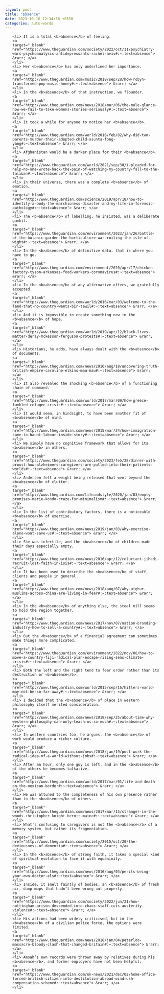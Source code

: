 ```yaml
---
layout: post
title: "absence"
date: 2023-10-10 12:34:56 +0530
categories: auto-words
---
```

<ol>

    <li> It is a total <b>absence</b> of feeling.
    <a 
    target="_blank" 
    href="https://www.theguardian.com/society/2022/oct/11/psychiatry-wars-psychoanalysis-antidepressants-rachel-aviv#:~:text=absence"> &rarr; </a>
    </li>
    <li> Her <b>absence</b> has only underlined her importance.
    <a 
    target="_blank" 
    href="http://www.theguardian.com/music/2018/sep/28/how-robyn-transformed-pop-music-honey#:~:text=absence"> &rarr; </a>
    </li>
    <li> In the <b>absence</b> of that instruction, we flounder.
    <a 
    target="_blank" 
    href="http://www.theguardian.com/news/2018/mar/06/the-male-glance-how-we-fail-to-take-womens-stories-seriously#:~:text=absence"> &rarr; </a>
    </li>
    <li> It took a while for anyone to notice her <b>absence</b>.
    <a 
    target="_blank" 
    href="http://www.theguardian.com/world/2016/feb/02/why-did-two-parents-murder-their-adopted-child-asunta-fong-yang#:~:text=absence"> &rarr; </a>
    </li>
    <li> Afghanistan would be a darker place for their <b>absence</b>.
    <a 
    target="_blank" 
    href="https://www.theguardian.com/world/2021/sep/30/i-pleaded-for-help-no-one-wrote-back-the-pain-of-watching-my-country-fall-to-the-taliban#:~:text=absence"> &rarr; </a>
    </li>
    <li> In their universe, there was a complete <b>absence</b> of emotion.
    <a 
    target="_blank" 
    href="http://www.theguardian.com/science/2019/apr/18/how-to-identify-a-body-the-marchioness-disaster-and-my-life-in-forensic-pathology#:~:text=absence"> &rarr; </a>
    </li>
    <li> The <b>absence</b> of labelling, he insisted, was a deliberate gambit.
    <a 
    target="_blank" 
    href="https://www.theguardian.com/environment/2023/jan/26/battle-of-the-botanic-garden-the-horticulture-war-roiling-the-isle-of-wight#:~:text=absence"> &rarr; </a>
    </li>
    <li> In the <b>absence</b> of definitive data, that is where you have to go.
    <a 
    target="_blank" 
    href="http://www.theguardian.com/environment/2020/apr/17/chicken-factory-tyson-arkansas-food-workers-coronavirus#:~:text=absence"> &rarr; </a>
    </li>
    <li> In the <b>absence</b> of any alternative offers, we gratefully accepted.
    <a 
    target="_blank" 
    href="http://www.theguardian.com/world/2016/mar/03/welcome-to-the-land-that-no-country-wants-bir-tawil#:~:text=absence"> &rarr; </a>
    </li>
    <li> And it is impossible to create something new in the <b>absence</b> of hope.
    <a 
    target="_blank" 
    href="http://www.theguardian.com/world/2019/apr/12/black-lives-matter-deray-mckesson-ferguson-protests#:~:text=absence"> &rarr; </a>
    </li>
    <li> Historians, he adds, have always dealt with the <b>absence</b> of documents.
    <a 
    target="_blank" 
    href="http://www.theguardian.com/news/2016/aug/18/uncovering-truth-british-empire-caroline-elkins-mau-mau#:~:text=absence"> &rarr; </a>
    </li>
    <li> It also revealed the shocking <b>absence</b> of a functioning chain of command.
    <a 
    target="_blank" 
    href="http://www.theguardian.com/world/2017/mar/09/how-greece-fumbled-refugee-crisis#:~:text=absence"> &rarr; </a>
    </li>
    <li> It would seem, in hindsight, to have been another fit of <b>absence</b> of mind.
    <a 
    target="_blank" 
    href="http://www.theguardian.com/news/2015/mar/24/how-immigration-came-to-haunt-labour-inside-story#:~:text=absence"> &rarr; </a>
    </li>
    <li> We simply have no cognitive framework that allows for its <b>absence</b> in others.
    <a 
    target="_blank" 
    href="https://www.theguardian.com/society/2023/feb/28/dinner-with-proust-how-alzheimers-caregivers-are-pulled-into-their-patients-worlds#:~:text=absence"> &rarr; </a>
    </li>
    <li> Andersen felt a weight being released that went beyond the <b>absence</b> of clutter.
    <a 
    target="_blank" 
    href="http://www.theguardian.com/lifeandstyle/2020/jan/03/empty-promises-marie-kondo-craze-for-minimalism#:~:text=absence"> &rarr; </a>
    </li>
    <li> In the list of contributory factors, there is a noticeable <b>absence</b> of exercise.
    <a 
    target="_blank" 
    href="http://www.theguardian.com/news/2019/jan/03/why-exercise-alone-wont-save-us#:~:text=absence"> &rarr; </a>
    </li>
    <li> She was infertile, and the <b>absence</b> of children made their days especially empty.
    <a 
    target="_blank" 
    href="http://www.theguardian.com/news/2016/apr/12/reluctant-jihadi-recruit-lost-faith-in-isis#:~:text=absence"> &rarr; </a>
    </li>
    <li> It has been used to describe the <b>absence</b> of staff, clients and people in general.
    <a 
    target="_blank" 
    href="http://www.theguardian.com/news/2018/aug/07/why-uighur-muslims-across-china-are-living-in-fear#:~:text=absence"> &rarr; </a>
    </li>
    <li> In the <b>absence</b> of anything else, the steel mill seems to hold the region together.
    <a 
    target="_blank" 
    href="http://www.theguardian.com/news/2017/nov/07/nation-branding-industry-how-to-sell-a-country#:~:text=absence"> &rarr; </a>
    </li>
    <li> But the <b>absence</b> of a financial agreement can sometimes make things more complicated.
    <a 
    target="_blank" 
    href="https://www.theguardian.com/environment/2022/nov/08/how-to-move-a-country-fiji-radical-plan-escape-rising-seas-climate-crisis#:~:text=absence"> &rarr; </a>
    </li>
    <li> Both the left and the right tend to fear order rather than its destruction or <b>absence</b>.
    <a 
    target="_blank" 
    href="http://www.theguardian.com/world/2015/sep/16/hitlers-world-may-not-be-so-far-away#:~:text=absence"> &rarr; </a>
    </li>
    <li> I decided that the <b>absence</b> of place in western philosophy itself merited consideration.
    <a 
    target="_blank" 
    href="http://www.theguardian.com/news/2018/sep/25/about-time-why-western-philosophy-can-only-teach-us-so-much#:~:text=absence"> &rarr; </a>
    </li>
    <li> In western countries too, he argues, the <b>absence</b> of work would produce a richer culture.
    <a 
    target="_blank" 
    href="http://www.theguardian.com/news/2018/jan/19/post-work-the-radical-idea-of-a-world-without-jobs#:~:text=absence"> &rarr; </a>
    </li>
    <li> After an hour, only one guy is left, and in the <b>absence</b> of the others he becomes talkative.
    <a 
    target="_blank" 
    href="http://www.theguardian.com/world/2017/mar/01/life-and-death-on-the-mexican-border#:~:text=absence"> &rarr; </a>
    </li>
    <li> He was attuned to the completeness of his own presence rather than to the <b>absence</b> of others.
    <a 
    target="_blank" 
    href="http://www.theguardian.com/news/2017/mar/15/stranger-in-the-woods-christopher-knight-hermit-maine#:~:text=absence"> &rarr; </a>
    </li>
    <li> What’s confusing to caregivers is not the <b>absence</b> of a memory system, but rather its fragmentation.
    <a 
    target="_blank" 
    href="http://www.theguardian.com/society/2015/oct/20/the-deviousness-of-dementia#:~:text=absence"> &rarr; </a>
    </li>
    <li> In the <b>absence</b> of strong faith, it takes a special kind of spiritual evolution to face it with equanimity.
    <a 
    target="_blank" 
    href="http://www.theguardian.com/news/2016/aug/04/perils-being-your-own-doctor-als#:~:text=absence"> &rarr; </a>
    </li>
    <li> Inside, it smelt faintly of bodies, an <b>absence</b> of fresh air, damp mops that hadn’t been wrung out properly.
    <a 
    target="_blank" 
    href="https://www.theguardian.com/society/2022/jun/21/how-nottingham-prison-descended-into-chaos-staff-cuts-austerity-violence#:~:text=absence"> &rarr; </a>
    </li>
    <li> His actions had been widely criticised, but in the <b>absence</b> of a civilian police force, the options were limited.
    <a 
    target="_blank" 
    href="http://www.theguardian.com/news/2018/jan/04/peterloo-massacre-bloody-clash-that-changed-britain#:~:text=absence"> &rarr; </a>
    </li>
    <li> Amoah’s own records were thrown away by relatives during his <b>absence</b>, and former employers have not been helpful.
    <a 
    target="_blank" 
    href="https://www.theguardian.com/uk-news/2021/dec/02/home-office-forced-british-citizen-into-destitution-abroad-windrush-compensation-scheme#:~:text=absence"> &rarr; </a>
    </li>